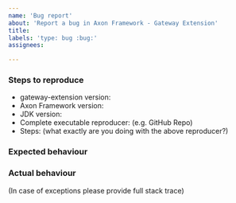 ```yaml
---
name: 'Bug report'
about: 'Report a bug in Axon Framework - Gateway Extension'
title:
labels: 'type: bug :bug:'
assignees: 

---
```


### Steps to reproduce

* gateway-extension version:
* Axon Framework version:
* JDK version:  
* Complete executable reproducer: (e.g. GitHub Repo)
* Steps: (what exactly are you doing with the above reproducer?)

### Expected behaviour

### Actual behaviour

(In case of exceptions please provide full stack trace)

